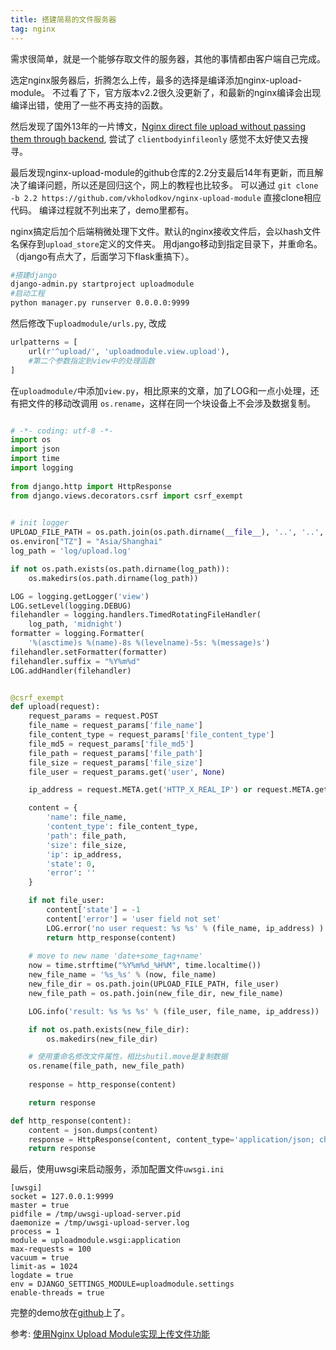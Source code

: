 ```yaml
---
title: 搭建简易的文件服务器
tag: nginx
---
```


需求很简单，就是一个能够存取文件的服务器，其他的事情都由客户端自己完成。

<!--more-->

选定nginx服务器后，折腾怎么上传，最多的选择是编译添加nginx-upload-module。
不过看了下，官方版本v2.2很久没更新了，和最新的nginx编译会出现编译出错，使用了一些不再支持的函数。

然后发现了国外13年的一片博文，[Nginx direct file upload without passing them through backend](https://coderwall.com/p/swgfvw/nginx-direct-file-upload-without-passing-them-through-backend), 尝试了 `clientbodyinfileonly` 感觉不太好使又去搜寻。

最后发现nginx-upload-module的github仓库的2.2分支最后14年有更新，而且解决了编译问题，所以还是回归这个，网上的教程也比较多。
可以通过 `git clone -b 2.2 https://github.com/vkholodkov/nginx-upload-module` 直接clone相应代码。
编译过程就不列出来了，demo里都有。

nginx搞定后加个后端稍微处理下文件。默认的nginx接收文件后，会以hash文件名保存到`upload_store`定义的文件夹。 用django移动到指定目录下，并重命名。（django有点大了，后面学习下flask重搞下）。

```bash
#搭建django
django-admin.py startproject uploadmodule
#启动工程
python manager.py runserver 0.0.0.0:9999
```

然后修改下`uploadmodule/urls.py`, 改成

```python
urlpatterns = [
    url(r'^upload/', 'uploadmodule.view.upload'),
    #第二个参数指定到view中的处理函数
]
```

在`uploadmodule/`中添加`view.py`，相比原来的文章，加了LOG和一点小处理，还有把文件的移动改调用 `os.rename`，这样在同一个块设备上不会涉及数据复制。

```python

# -*- coding: utf-8 -*-
import os
import json
import time
import logging
 
from django.http import HttpResponse
from django.views.decorators.csrf import csrf_exempt
 

# init logger
UPLOAD_FILE_PATH = os.path.join(os.path.dirname(__file__), '..', '..', 'files')
os.environ["TZ"] = "Asia/Shanghai"
log_path = 'log/upload.log'

if not os.path.exists(os.path.dirname(log_path)):
    os.makedirs(os.path.dirname(log_path))

LOG = logging.getLogger('view')
LOG.setLevel(logging.DEBUG)
filehandler = logging.handlers.TimedRotatingFileHandler(
    log_path, 'midnight')
formatter = logging.Formatter(
    '%(asctime)s %(name)-8s %(levelname)-5s: %(message)s')
filehandler.setFormatter(formatter)
filehandler.suffix = "%Y%m%d"
LOG.addHandler(filehandler)


@csrf_exempt
def upload(request):
    request_params = request.POST
    file_name = request_params['file_name']
    file_content_type = request_params['file_content_type']
    file_md5 = request_params['file_md5']
    file_path = request_params['file_path']
    file_size = request_params['file_size']
    file_user = request_params.get('user', None)

    ip_address = request.META.get('HTTP_X_REAL_IP') or request.META.get('HTTP_REMOTE_ADD')

    content = {
        'name': file_name,
        'content_type': file_content_type,
        'path': file_path,
        'size': file_size,
        'ip': ip_address,
        'state': 0,
        'error': ''
    }

    if not file_user:
        content['state'] = -1
        content['error'] = 'user field not set'
        LOG.error('no user request: %s %s' % (file_name, ip_address) )
        return http_response(content)
 
    # move to new name 'date+some_tag+name'
    now = time.strftime("%Y%m%d_%H%M", time.localtime())
    new_file_name = '%s_%s' % (now, file_name)
    new_file_dir = os.path.join(UPLOAD_FILE_PATH, file_user)
    new_file_path = os.path.join(new_file_dir, new_file_name)

    LOG.info('result: %s %s %s' % (file_user, file_name, ip_address))

    if not os.path.exists(new_file_dir):
        os.makedirs(new_file_dir)

    # 使用重命名修改文件属性，相比shutil.move是复制数据
    os.rename(file_path, new_file_path)
 
    response = http_response(content)

    return response

def http_response(content):
    content = json.dumps(content)
    response = HttpResponse(content, content_type='application/json; charset=utf-8')
    return response
```

最后，使用uwsgi来启动服务，添加配置文件`uwsgi.ini`

```
[uwsgi]
socket = 127.0.0.1:9999
master = true
pidfile = /tmp/uwsgi-upload-server.pid
daemonize = /tmp/uwsgi-upload-server.log
process = 1 
module = uploadmodule.wsgi:application
max-requests = 100
vacuum = true
limit-as = 1024
logdate = true
env = DJANGO_SETTINGS_MODULE=uploadmodule.settings
enable-threads = true
```


完整的demo放在[github](https://github.com/tianshan/upload-server)上了。

参考:
[使用Nginx Upload Module实现上传文件功能](http://xianglong.me/article/use-nginx-upload-module-to-implement-uploading-file-feature/)
